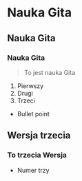 # Nauka Gita
## Nauka Gita
### Nauka Gita

>To jest nauka Gita

1. Pierwszy
2. Drugi
  1. Trzeci


- Bullet point

## Wersja trzecia
### To trzecia Wersja
- Numer trzy
